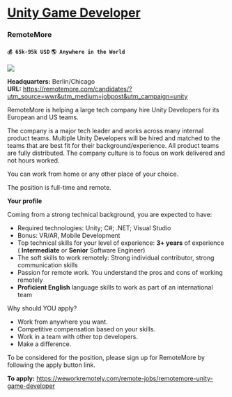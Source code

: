 # [Unity Game Developer](https://www.remotewlb.com/apply/unity-game-developer)  
### RemoteMore  
#### `💰 65k-95k USD` `🌎 Anywhere in the World`  
![](https://we-work-remotely.imgix.net/logos/0006/6215/logo.gif?ixlib=rails-4.0.0&w=50&h=50&dpr=2&fit=fill&auto=compress)

**Headquarters:** Berlin/Chicago  
**URL:** https://remotemore.com/candidates/?utm_source=wwr&utm_medium=jobpost&utm_campaign=unity

RemoteMore is helping a large tech company hire Unity Developers for its European and US teams.

  

The company is a major tech leader and works across many internal product teams. Multiple Unity Developers will be hired and matched to the teams that are best fit for their background/experience. All product teams are fully distributed. The company culture is to focus on work delivered and not hours worked.

  

You can work from home or any other place of your choice.

  

The position is full-time and remote.

  

 **Your profile**

  

Coming from a strong technical background, you are expected to have:

  

  * Required technologies: Unity; C#; .NET; Visual Studio
  * Bonus: VR/AR, Mobile Development
  * Top technical skills for your level of experience: **3+ years** of experience ( **Intermediate** or **Senior** Software Engineer)
  * The soft skills to work remotely: Strong individual contributor, strong communication skills
  * Passion for remote work. You understand the pros and cons of working remotely
  * **Proficient English** language skills to work as part of an international team  
  
  
  

Why should YOU apply?

  

  * Work from anywhere you want.
  * Competitive compensation based on your skills.
  * Work in a team with other top developers.
  * Make a difference.  
  
  

  

To be considered for the position, please sign up for RemoteMore by following the apply button link.

  
  

**To apply:** https://weworkremotely.com/remote-jobs/remotemore-unity-game-developer

